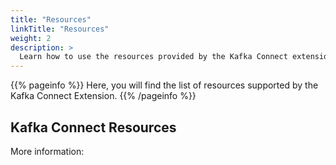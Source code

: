 ```yaml
---
title: "Resources"
linkTitle: "Resources"
weight: 2
description: >
  Learn how to use the resources provided by the Kafka Connect extension.
---
```


{{% pageinfo %}}
Here, you will find the list of resources supported by the Kafka Connect Extension.
{{% /pageinfo %}}

## Kafka Connect Resources

More information: